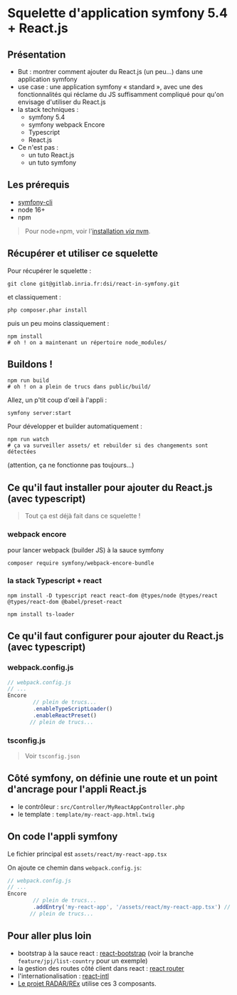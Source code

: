 # Squelette d'application symfony 5.4 + React.js

## Présentation

* But : montrer comment ajouter du React.js (un peu...) dans une application symfony
* use case : une application symfony « standard », avec une des fonctionnalités qui réclame du JS  suffisamment compliqué pour qu'on envisage d'utiliser du React.js  
* la stack techniques :
    * symfony 5.4 
    * symfony webpack Encore
    * Typescript
    * React.js
* Ce n'est pas :
   * un tuto React.js
   * un tuto symfony

## Les prérequis

* [symfony-cli](https://symfony.com/download)
* node 16+
* npm

> Pour node+npm, voir l'[installation _via_ nvm](https://github.com/nvm-sh/nvm).

## Récupérer et utiliser ce squelette

Pour récupérer le squelette :

```shell
git clone git@gitlab.inria.fr:dsi/react-in-symfony.git 
````
et classiquement :

```shell
php composer.phar install
```

puis un peu moins classiquement :

```shell
npm install
# oh ! on a maintenant un répertoire node_modules/
```

## Buildons !


```shell
npm run build
# oh ! on a plein de trucs dans public/build/
```

Allez, un p'tit coup d'œil à l'appli :

```shell
symfony server:start

```

Pour développer et builder automatiquement :

```shell
npm run watch
# ça va surveiller assets/ et rebuilder si des changements sont détectées
```

(attention, ça ne fonctionne pas toujours...)

## Ce qu'il faut installer pour ajouter du React.js (avec typescript)

> Tout ça est déjà fait dans ce squelette !

### webpack encore

pour lancer webpack (builder JS) à la sauce symfony

```shell
composer require symfony/webpack-encore-bundle 
```

### la stack Typescript + react

```shell
npm install -D typescript react react-dom @types/node @types/react @types/react-dom @babel/preset-react
```

```shell
npm install ts-loader
```


## Ce qu'il faut configurer pour ajouter du React.js (avec typescript)

### webpack.config.js

```javascript
// webpack.config.js
// ...
Encore
        // plein de trucs...
        .enableTypeScriptLoader()
        .enableReactPreset()
       // plein de trucs...

```

### tsconfig.js

> Voir `tsconfig.json`

## Côté symfony, on définie une route et un point d'ancrage pour l'appli React.js

* le contrôleur : `src/Controller/MyReactAppController.php`
* le template : `template/my-react-app.html.twig`

## On code l'appli symfony 

Le fichier principal est `assets/react/my-react-app.tsx`

On ajoute ce chemin dans `webpack.config.js`:


```javascript
// webpack.config.js
// ...
Encore
        // plein de trucs...
        .addEntry('my-react-app', '/assets/react/my-react-app.tsx') // le chemin vers l'appli react
       // plein de trucs...

```


## Pour aller plus loin

* bootstrap à la sauce react : [react-bootstrap](https://react-bootstrap.github.io) (voir la branche `feature/jpj/list-country` pour un exemple)
* la gestion des routes côté client dans react : [react router](https://github.com/remix-run/react-router)
* l'internationalisation : [react-intl](https://formatjs.io/docs/react-intl/)
* [Le projet RADAR/REx](https://gitlab.inria.fr/dsi/radar/rex)  utilise ces 3 composants.